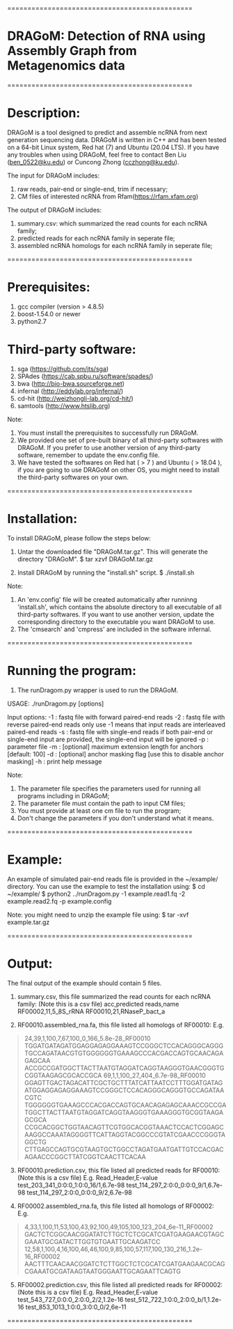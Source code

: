 ==============================================

# DRAGoM: Detection of RNA using Assembly Graph from Metagenomics data

==============================================
# Description:

DRAGoM is a tool designed to predict and assemble ncRNA from next generation sequencing data.
DRAGoM is written in C++ and has been tested on a 64-bit Linux system, Red hat (7) and Ubuntu (20.04 LTS).
If you have any troubles when using DRAGoM, feel free to contact Ben Liu (ben_0522@ku.edu) or Cuncong Zhong (cczhong@ku.edu).

The input for DRAGoM includes:
1. raw reads, pair-end or single-end, trim if necessary;
2. CM files of interested ncRNA from Rfam(https://rfam.xfam.org)

The output of DRAGoM includes:
1. summary.csv: which summarized the read counts for each ncRNA family;
2. predicted reads for each ncRNA family in seperate file;
3. assembled ncRNA homologs for each ncRNA family in seperate file;

==============================================
# Prerequisites:

1. gcc compiler (version > 4.8.5)
2. boost-1.54.0 or newer
3. python2.7

# Third-party software:
1. sga (https://github.com/jts/sga)
2. SPAdes (https://cab.spbu.ru/software/spades/)
3. bwa (http://bio-bwa.sourceforge.net)
4. infernal (http://eddylab.org/infernal/)
5. cd-hit (http://weizhongli-lab.org/cd-hit/)
6. samtools (http://www.htslib.org)

Note:
1. You must install the prerequisites to successfully run DRAGoM.
2. We provided one set of pre-built binary of all third-party softwares with DRAGoM.
   If you prefer to use another version of any third-party software, remember to update the env.config file.
3. We have tested the softwares on Red hat ( > 7 ) and Ubuntu ( > 18.04 ), if you are going to use DRAGoM on
   other OS, you might need to install the third-party softwares on your own.

==============================================
# Installation:

To install DRAGoM, please follow the steps below:

1. Untar the downloaded file "DRAGoM.tar.gz". This will generate the directory "DRAGoM".
    $ tar xzvf DRAGoM.tar.gz

2. Install DRAGoM by running the "install.sh" script.
    $ ./install.sh

Note:
1. An 'env.config' file will be created automatically after runninng 'install.sh', which contains
   the absolute directory to all executable of all third-party softwares. If you want to use another
   version, update the corresponding directory to the executable you want DRAGoM to use.
2. The 'cmsearch' and 'cmpress' are included in the software infernal.

==============================================
# Running the program:

1.  The runDragom.py wrapper is used to run the DRAGoM.

USAGE: ./runDragom.py [options]

Input  options:
-1   <filename>    : fastq file with forward paired-end reads
-2   <filename>    : fastq file with reverse paired-end reads
                   only use -1 <filename> means that input reads are interleaved paired-end reads
-s   <filename>    : fastq file with single-end reads
                   if both pair-end or single-end input are provided, the single-end input will be ignored
-p   <filename>    : parameter file
-m   <int>         : [optional] maximum extension length for anchors [default: 100]
-d                 : [optional] anchor masking flag [use this to disable anchor masking]
-h                 : print help message


Note:
1. The parameter file specifies the parameters used for running all programs including in DRAGoM;
2. The parameter file must contain the path to input CM files;
3. You must provide at least one cm file to run the program;
4. Don't change the parameters if you don't understand what it means.

==============================================
# Example:
An example of simulated pair-end reads file is provided in the ~/example/ directory.
You can use the example to test the installation using:
$ cd ~/example/
$ python2 ../runDragom.py -1 example.read1.fq -2 example.read2.fq -p example.config

Note:
you might need to unzip the example file using:
$ tar -xvf example.tar.gz

==============================================
# Output:

The final output of the example should contain 5 files.

1. summary.csv, this file summarized the read counts for each ncRNA family:
(Note this is a csv file)
acc,predicted reads,name
RF00002,11,5_8S_rRNA
RF00010,21,RNaseP_bact_a

2. RF00010.assembled_rna.fa, this file listed all homologs of RF00010:
E.g.
>24,39,1,100,7,67,100_0_166_5.8e-28_RF00010
TGGATGATAGATGGAGGAGAGGAAAGTCCGGGCTCCACAGGGCAGGGTGCCAGATAACGTGTGGGGGGTGAAAGCCCACGACCAGTGCAACAGAGAGCAA
ACCGCCGATGGCTTACTTAATGTAGGATCAGGTAAGGGTGAACGGGTGCGGTAAGAGCGCACCGCA
>69,1,1,100_27_404_6.7e-98_RF00010
GGAGTTGACTAGACATTCGCTGCTTTATCATTAATCCTTTGGATGATAGATGGAGGAGAGGAAAGTCCGGGCTCCACAGGGCAGGGTGCCAGATAACGTC
TGGGGGGTGAAAGCCCACGACCAGTGCAACAGAGAGCAAACCGCCGATGGCTTACTTAATGTAGGATCAGGTAAGGGTGAAAGGGTGCGGTAAGAGCGCA
CCGCACGGCTGGTAACAGTTCGTGGCACGGTAAACTCCACTCGGAGCAAGGCCAAATAGGGGTTCATTAGGTACGGCCCGTATCGAACCCGGGTAGGCTG
CTTGAGCCAGTGCGTAAGTGCTGGCCTAGATGAATGATTGTCCACGACAGAACCCGGCTTATCGGTCAACTTCACAA

3. RF00010.prediction.csv, this file listed all predicted reads for RF00010:
(Note this is a csv file)
E.g.
Read_Header,E-value
test_203_341_0:0:0_1:0:0_16/1,6.7e-98
test_114_297_2:0:0_0:0:0_9/1,6.7e-98
test_114_297_2:0:0_0:0:0_9/2,6.7e-98

4. RF00002.assembled_rna.fa, this file listed all homologs of RF00002:
E.g.
>4,33,1,100,11,53,100,43,92,100,49,105,100_123_204_6e-11_RF00002
GACTCTCGGCAACGGATATCTTGCTCTCGCATCGATGAAGAACGTAGCGAAATGCGATACTTGGTGTGAATTGCAAGATCC
>12,58,1,100,4,16,100,46,46,100,9,85,100,57,117,100_130_216_1.2e-16_RF00002
AACTTTCAACAACGGATCTCTTGGCTCTCGCATCGATGAAGAACGCAGCGAAATGCGATAAGTAATGGGAATTGCAGAATTCAGTG

5. RF00002.prediction.csv, this file listed all predicted reads for RF00002:
(Note this is a csv file)
E.g.
Read_Header,E-value
test_543_727_0:0:0_2:0:0_2/2,1.2e-16
test_512_722_1:0:0_2:0:0_b/1,1.2e-16
test_853_1013_1:0:0_3:0:0_0/2,6e-11

==============================================
